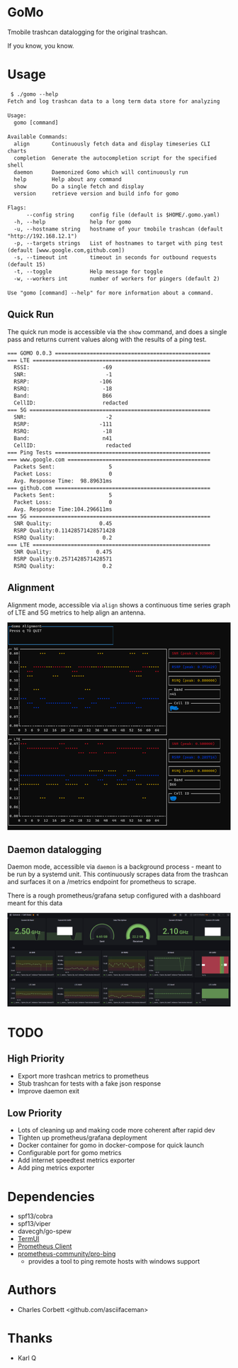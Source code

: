 # GoMo
Tmobile trashcan datalogging for the original trashcan.

If you know, you know.

# Usage

```
 $ ./gomo --help
Fetch and log trashcan data to a long term data store for analyzing

Usage:
  gomo [command]

Available Commands:
  align       Continuously fetch data and display timeseries CLI charts
  completion  Generate the autocompletion script for the specified shell
  daemon      Daemonized Gomo which will continuously run
  help        Help about any command
  show        Do a single fetch and display
  version     retrieve version and build info for gomo

Flags:
      --config string     config file (default is $HOME/.gomo.yaml)
  -h, --help              help for gomo
  -u, --hostname string   hostname of your tmobile trashcan (default "http://192.168.12.1")
  -p, --targets strings   List of hostnames to target with ping test (default [www.google.com,github.com])
  -s, --timeout int       timeout in seconds for outbound requests (default 15)
  -t, --toggle            Help message for toggle
  -w, --workers int       number of workers for pingers (default 2)

Use "gomo [command] --help" for more information about a command.
```

## Quick Run
The quick run mode is accessible via the `show` command, and does a single pass and returns current values along with the results of a ping test.

```
=== GOMO 0.0.3 =================================================
=== LTE ========================================================
  RSSI:                       -69
  SNR:                         -1
  RSRP:                      -106
  RSRQ:                       -18
  Band:                       B66
  CellID:                     redacted
=== 5G =========================================================
  SNR:                         -2
  RSRP:                      -111
  RSRQ:                       -18
  Band:                       n41
  CellID:                      redacted
=== Ping Tests =================================================
=== www.google.com =============================================
  Packets Sent:                 5
  Packet Loss:                  0
  Avg. Response Time:  98.89631ms
=== github.com =================================================
  Packets Sent:                 5
  Packet Loss:                  0
  Avg. Response Time:104.296611ms
=== 5G =========================================================
  SNR Quality:               0.45
  RSRP Quality:0.11428571428571428
  RSRQ Quality:               0.2
=== LTE ========================================================
  SNR Quality:              0.475
  RSRP Quality:0.2571428571428571
  RSRQ Quality:               0.2
```

## Alignment
Alignment mode, accessible via `align` shows a continuous time series graph of LTE and 5G metrics to help align an antenna.

![Alignment](static/alignment.png)

## Daemon datalogging
Daemon mode, accessible via `daemon` is a background process - meant to be run by a systemd unit. This continuously scrapes data from the trashcan and surfaces it on a /metrics endpoint for prometheus to scrape.

There is a rough prometheus/grafana setup configured with a dashboard meant for this data

![Grafana](static/grafana_dash.png)

# TODO
## High Priority
* Export more trashcan metrics to prometheus
* Stub trashcan for tests with a fake json response
* Improve daemon exit

## Low Priority
* Lots of cleaning up and making code more coherent after rapid dev
* Tighten up prometheus/grafana deployment
* Docker container for gomo in docker-compose for quick launch
* Configurable port for gomo metrics
* Add internet speedtest metrics exporter
* Add ping metrics exporter


# Dependencies
* spf13/cobra
* spf13/viper
* davecgh/go-spew
* [TermUI](github.com/gizak/termui/v3)
* [Prometheus Client](github.com/prometheus/client_golang)
* [prometheus-community/pro-bing](https://github.com/prometheus-community/pro-bing)
  * provides a tool to ping remote hosts with windows support

# Authors
* Charles Corbett <github.com/asciifaceman>


# Thanks
* Karl Q